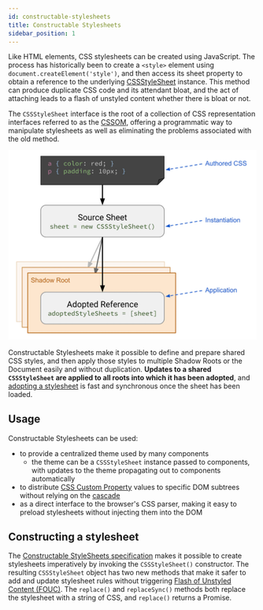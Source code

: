 ```yaml
---
id: constructable-stylesheets
title: Constructable Stylesheets
sidebar_position: 1
---
```


Like HTML elements, CSS stylesheets can be created using JavaScript. The process has historically been to create a `<style>` element using `document.createElement('style')`, and then access its sheet property to obtain a reference to the underlying [CSSStyleSheet](https://developer.mozilla.org/docs/Web/API/CSSStyleSheet) instance. This method can produce duplicate CSS code and its attendant bloat, and the act of attaching leads to a flash of unstyled content whether there is bloat or not.

The `CSSStyleSheet` interface is the root of a collection of CSS representation interfaces referred to as the [CSSOM](https://developer.mozilla.org/docs/Web/API/CSS_Object_Model), offering a programmatic way to manipulate stylesheets as well as eliminating the problems associated with the old method.

![CSSStyleSheet](/img/docs/Web/css/CSSStyleSheet.webp)

Constructable Stylesheets make it possible to define and prepare shared CSS styles, and then apply those styles to multiple Shadow Roots or the Document easily and without duplication. **Updates to a shared `CSSStyleSheet` are applied to all roots into which it has been adopted**, and [adopting a stylesheet](https://wicg.github.io/construct-stylesheets/#using-constructed-stylesheets) is fast and synchronous once the sheet has been loaded.

## Usage

Constructable Stylesheets can be used:

- to provide a centralized theme used by many components
  - the theme can be a `CSSStyleSheet` instance passed to components, with updates to the theme propagating out to components automatically
- to distribute [CSS Custom Property](https://developer.mozilla.org/docs/Web/CSS/--*) values to specific DOM subtrees without relying on the [cascade](https://developer.mozilla.org/docs/Web/CSS/Cascade)
- as a direct interface to the browser's CSS parser, making it easy to preload stylesheets without injecting them into the DOM

## Constructing a stylesheet

The [Constructable StyleSheets specification](https://www.w3.org/TR/cssom-1/#dom-cssstylesheet-cssstylesheet) makes it possible to create stylesheets imperatively by invoking the `CSSStyleSheet()` constructor. The resulting `CSSStyleSheet` object has two new methods that make it safer to add and update stylesheet rules without triggering [Flash of Unstyled Content (FOUC)](https://en.wikipedia.org/wiki/Flash_of_unstyled_content). The `replace()` and `replaceSync()` methods both replace the stylesheet with a string of CSS, and `replace()` returns a Promise.
